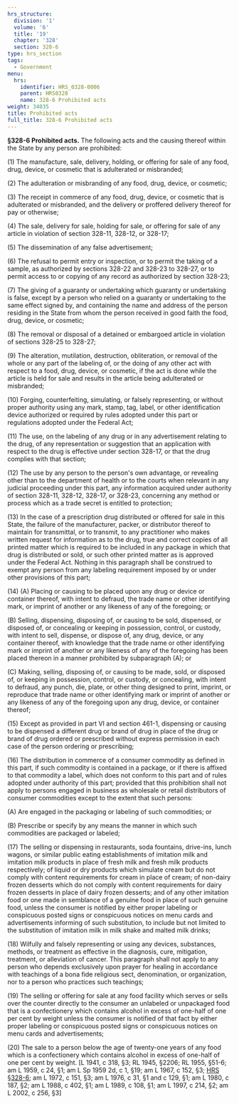 ```yaml
---
hrs_structure:
  division: '1'
  volume: '6'
  title: '19'
  chapter: '328'
  section: 328-6
type: hrs_section
tags:
  - Government
menu:
  hrs:
    identifier: HRS_0328-0006
    parent: HRS0328
    name: 328-6 Prohibited acts
weight: 34035
title: Prohibited acts
full_title: 328-6 Prohibited acts
---
```

**§328-6 Prohibited acts.** The following acts and the causing thereof within the State by any person are prohibited:

(1) The manufacture, sale, delivery, holding, or offering for sale of any food, drug, device, or cosmetic that is adulterated or misbranded;

(2) The adulteration or misbranding of any food, drug, device, or cosmetic;

(3) The receipt in commerce of any food, drug, device, or cosmetic that is adulterated or misbranded, and the delivery or proffered delivery thereof for pay or otherwise;

(4) The sale, delivery for sale, holding for sale, or offering for sale of any article in violation of section 328-11, 328-12, or 328-17;

(5) The dissemination of any false advertisement;

(6) The refusal to permit entry or inspection, or to permit the taking of a sample, as authorized by sections 328-22 and 328-23 to 328-27, or to permit access to or copying of any record as authorized by section 328-23;

(7) The giving of a guaranty or undertaking which guaranty or undertaking is false, except by a person who relied on a guaranty or undertaking to the same effect signed by, and containing the name and address of the person residing in the State from whom the person received in good faith the food, drug, device, or cosmetic;

(8) The removal or disposal of a detained or embargoed article in violation of sections 328-25 to 328-27;

(9) The alteration, mutilation, destruction, obliteration, or removal of the whole or any part of the labeling of, or the doing of any other act with respect to a food, drug, device, or cosmetic, if the act is done while the article is held for sale and results in the article being adulterated or misbranded;

(10) Forging, counterfeiting, simulating, or falsely representing, or without proper authority using any mark, stamp, tag, label, or other identification device authorized or required by rules adopted under this part or regulations adopted under the Federal Act;

(11) The use, on the labeling of any drug or in any advertisement relating to the drug, of any representation or suggestion that an application with respect to the drug is effective under section 328-17, or that the drug complies with that section;

(12) The use by any person to the person's own advantage, or revealing other than to the department of health or to the courts when relevant in any judicial proceeding under this part, any information acquired under authority of section 328-11, 328-12, 328-17, or 328-23, concerning any method or process which as a trade secret is entitled to protection;

(13) In the case of a prescription drug distributed or offered for sale in this State, the failure of the manufacturer, packer, or distributor thereof to maintain for transmittal, or to transmit, to any practitioner who makes written request for information as to the drug, true and correct copies of all printed matter which is required to be included in any package in which that drug is distributed or sold, or such other printed matter as is approved under the Federal Act. Nothing in this paragraph shall be construed to exempt any person from any labeling requirement imposed by or under other provisions of this part;

(14) (A) Placing or causing to be placed upon any drug or device or container thereof, with intent to defraud, the trade name or other identifying mark, or imprint of another or any likeness of any of the foregoing; or

(B) Selling, dispensing, disposing of, or causing to be sold, dispensed, or disposed of, or concealing or keeping in possession, control, or custody, with intent to sell, dispense, or dispose of, any drug, device, or any container thereof, with knowledge that the trade name or other identifying mark or imprint of another or any likeness of any of the foregoing has been placed thereon in a manner prohibited by subparagraph (A); or

(C) Making, selling, disposing of, or causing to be made, sold, or disposed of, or keeping in possession, control, or custody, or concealing, with intent to defraud, any punch, die, plate, or other thing designed to print, imprint, or reproduce that trade name or other identifying mark or imprint of another or any likeness of any of the foregoing upon any drug, device, or container thereof;

(15) Except as provided in part VI and section 461-1, dispensing or causing to be dispensed a different drug or brand of drug in place of the drug or brand of drug ordered or prescribed without express permission in each case of the person ordering or prescribing;

(16) The distribution in commerce of a consumer commodity as defined in this part, if such commodity is contained in a package, or if there is affixed to that commodity a label, which does not conform to this part and of rules adopted under authority of this part; provided that this prohibition shall not apply to persons engaged in business as wholesale or retail distributors of consumer commodities except to the extent that such persons:

(A) Are engaged in the packaging or labeling of such commodities; or

(B) Prescribe or specify by any means the manner in which such commodities are packaged or labeled;

(17) The selling or dispensing in restaurants, soda fountains, drive-ins, lunch wagons, or similar public eating establishments of imitation milk and imitation milk products in place of fresh milk and fresh milk products respectively; of liquid or dry products which simulate cream but do not comply with content requirements for cream in place of cream; of non-dairy frozen desserts which do not comply with content requirements for dairy frozen desserts in place of dairy frozen desserts; and of any other imitation food or one made in semblance of a genuine food in place of such genuine food, unless the consumer is notified by either proper labeling or conspicuous posted signs or conspicuous notices on menu cards and advertisements informing of such substitution, to include but not limited to the substitution of imitation milk in milk shake and malted milk drinks;

(18) Wilfully and falsely representing or using any devices, substances, methods, or treatment as effective in the diagnosis, cure, mitigation, treatment, or alleviation of cancer. This paragraph shall not apply to any person who depends exclusively upon prayer for healing in accordance with teachings of a bona fide religious sect, denomination, or organization, nor to a person who practices such teachings;

(19) The selling or offering for sale at any food facility which serves or sells over the counter directly to the consumer an unlabeled or unpackaged food that is a confectionery which contains alcohol in excess of one-half of one per cent by weight unless the consumer is notified of that fact by either proper labeling or conspicuous posted signs or conspicuous notices on menu cards and advertisements;

(20) The sale to a person below the age of twenty-one years of any food which is a confectionery which contains alcohol in excess of one-half of one per cent by weight. [L 1941, c 318, §3; RL 1945, §2206; RL 1955, §51-6; am L 1959, c 24, §1; am L Sp 1959 2d, c 1, §19; am L 1967, c 152, §3; [HRS §328-6](/title-19/chapter-328/section-328-6/); am L 1972, c 151, §3; am L 1976, c 31, §1 and c 129, §1; am L 1980, c 187, §2; am L 1988, c 402, §1; am L 1989, c 108, §1; am L 1997, c 214, §2; am L 2002, c 256, §3]